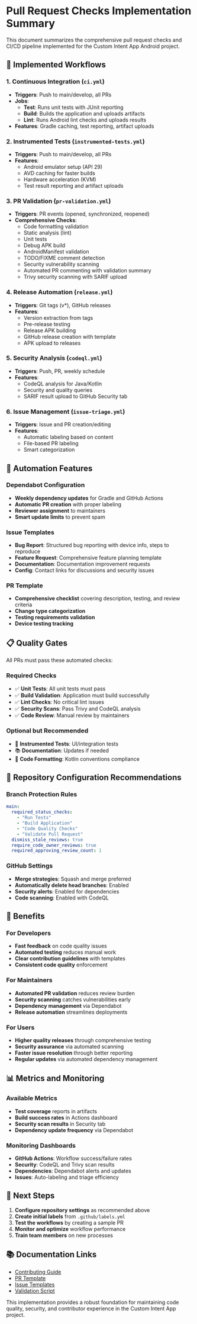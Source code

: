 # Pull Request Checks Implementation Summary

This document summarizes the comprehensive pull request checks and CI/CD pipeline implemented for the Custom Intent App Android project.

## 🔄 Implemented Workflows

### 1. Continuous Integration (`ci.yml`)
- **Triggers**: Push to main/develop, all PRs
- **Jobs**:
  - **Test**: Runs unit tests with JUnit reporting
  - **Build**: Builds the application and uploads artifacts
  - **Lint**: Runs Android lint checks and uploads results
- **Features**: Gradle caching, test reporting, artifact uploads

### 2. Instrumented Tests (`instrumented-tests.yml`)
- **Triggers**: Push to main/develop, all PRs
- **Features**:
  - Android emulator setup (API 29)
  - AVD caching for faster builds
  - Hardware acceleration (KVM)
  - Test result reporting and artifact uploads

### 3. PR Validation (`pr-validation.yml`)
- **Triggers**: PR events (opened, synchronized, reopened)
- **Comprehensive Checks**:
  - Code formatting validation
  - Static analysis (lint)
  - Unit tests
  - Debug APK build
  - AndroidManifest validation
  - TODO/FIXME comment detection
  - Security vulnerability scanning
  - Automated PR commenting with validation summary
  - Trivy security scanning with SARIF upload

### 4. Release Automation (`release.yml`)
- **Triggers**: Git tags (v*), GitHub releases
- **Features**:
  - Version extraction from tags
  - Pre-release testing
  - Release APK building
  - GitHub release creation with template
  - APK upload to releases

### 5. Security Analysis (`codeql.yml`)
- **Triggers**: Push, PR, weekly schedule
- **Features**:
  - CodeQL analysis for Java/Kotlin
  - Security and quality queries
  - SARIF result upload to GitHub Security tab

### 6. Issue Management (`issue-triage.yml`)
- **Triggers**: Issue and PR creation/editing
- **Features**:
  - Automatic labeling based on content
  - File-based PR labeling
  - Smart categorization

## 🤖 Automation Features

### Dependabot Configuration
- **Weekly dependency updates** for Gradle and GitHub Actions
- **Automatic PR creation** with proper labeling
- **Reviewer assignment** to maintainers
- **Smart update limits** to prevent spam

### Issue Templates
- **Bug Report**: Structured bug reporting with device info, steps to reproduce
- **Feature Request**: Comprehensive feature planning template
- **Documentation**: Documentation improvement requests
- **Config**: Contact links for discussions and security issues

### PR Template
- **Comprehensive checklist** covering description, testing, and review criteria
- **Change type categorization**
- **Testing requirements validation**
- **Device testing tracking**

## 📋 Quality Gates

All PRs must pass these automated checks:

### Required Checks
- ✅ **Unit Tests**: All unit tests must pass
- ✅ **Build Validation**: Application must build successfully
- ✅ **Lint Checks**: No critical lint issues
- ✅ **Security Scans**: Pass Trivy and CodeQL analysis
- ✅ **Code Review**: Manual review by maintainers

### Optional but Recommended
- 🧪 **Instrumented Tests**: UI/integration tests
- 📚 **Documentation**: Updates if needed
- 🎨 **Code Formatting**: Kotlin conventions compliance

## 🔧 Repository Configuration Recommendations

### Branch Protection Rules
```yaml
main:
  required_status_checks:
    - "Run Tests"
    - "Build Application" 
    - "Code Quality Checks"
    - "Validate Pull Request"
  dismiss_stale_reviews: true
  require_code_owner_reviews: true
  required_approving_review_count: 1
```

### GitHub Settings
- **Merge strategies**: Squash and merge preferred
- **Automatically delete head branches**: Enabled
- **Security alerts**: Enabled for dependencies
- **Code scanning**: Enabled with CodeQL

## 🎯 Benefits

### For Developers
- **Fast feedback** on code quality issues
- **Automated testing** reduces manual work
- **Clear contribution guidelines** with templates
- **Consistent code quality** enforcement

### For Maintainers
- **Automated PR validation** reduces review burden
- **Security scanning** catches vulnerabilities early
- **Dependency management** via Dependabot
- **Release automation** streamlines deployments

### For Users
- **Higher quality releases** through comprehensive testing
- **Security assurance** via automated scanning
- **Faster issue resolution** through better reporting
- **Regular updates** via automated dependency management

## 📊 Metrics and Monitoring

### Available Metrics
- **Test coverage** reports in artifacts
- **Build success rates** in Actions dashboard
- **Security scan results** in Security tab
- **Dependency update frequency** via Dependabot

### Monitoring Dashboards
- **GitHub Actions**: Workflow success/failure rates
- **Security**: CodeQL and Trivy scan results
- **Dependencies**: Dependabot alerts and updates
- **Issues**: Auto-labeling and triage efficiency

## 🚀 Next Steps

1. **Configure repository settings** as recommended above
2. **Create initial labels** from `.github/labels.yml`
3. **Test the workflows** by creating a sample PR
4. **Monitor and optimize** workflow performance
5. **Train team members** on new processes

## 📚 Documentation Links

- [Contributing Guide](.github/CONTRIBUTING.md)
- [PR Template](.github/pull_request_template.md)
- [Issue Templates](.github/ISSUE_TEMPLATE/)
- [Validation Script](scripts/validate-ci.sh)

This implementation provides a robust foundation for maintaining code quality, security, and contributor experience in the Custom Intent App project.